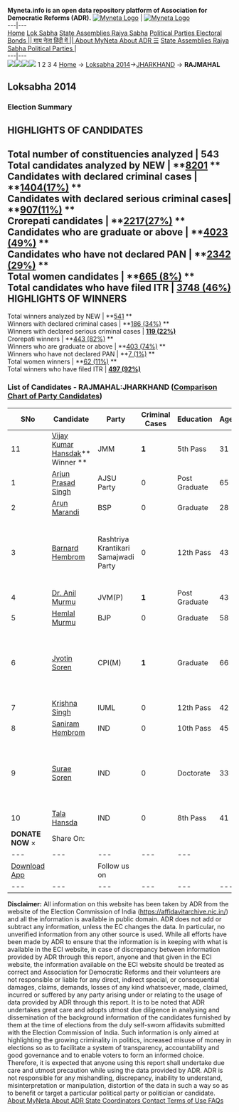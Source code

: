 **Myneta.info is an open data repository platform of Association for Democratic Reforms (ADR).**
[![Myneta Logo](https://www.myneta.info/lib/img/myneta-logo.png)](https://www.myneta.info/) | [![Myneta Logo](https://www.myneta.info/lib/img/adr-logo.png)](https://adrindia.org)  
---|---  
[Home](https://www.myneta.info/) [Lok Sabha](https://www.myneta.info/#ls "Lok Sabha") [ State Assemblies ](https://www.myneta.info/#sa "State Assemblies") [Rajya Sabha](https://www.myneta.info/#rs "Rajya Sabha") [Political Parties ](https://www.myneta.info/party "Political Parties") [ Electoral Bonds ](https://www.myneta.info/electoral_bonds "Electoral Bonds") [ || माय नेता हिंदी में || ](https://translate.google.co.in/translate?prev=hp&hl=en&js=y&u=www.myneta.info&sl=en&tl=hi&history_state0=) [ About MyNeta ](https://adrindia.org/content/about-myneta) [ About ADR ](https://adrindia.org/about-adr/who-we-are) [☰](javascript:void\(0\))
[ State Assemblies ](https://www.myneta.info/#sa "State Assemblies") [ Rajya Sabha ](https://www.myneta.info/#rs "Rajya Sabha") [ Political Parties ](https://www.myneta.info/party "Political Parties")
|   
---|---  
![](https://www.myneta.info/lib/img/banner/banner-1.png)![](https://www.myneta.info/lib/img/banner/banner-2.png)![](https://www.myneta.info/lib/img/banner/banner-3.png)![](https://www.myneta.info/lib/img/banner/banner-4.png)
1  2  3  4 
[Home](https://www.myneta.info/) → [Loksabha 2014](https://www.myneta.info/ls2014/)→[JHARKHAND](https://www.myneta.info/ls2014/index.php?action=show_constituencies&state_id=27) → **RAJMAHAL**
### 
## Loksabha 2014
###  Election Summary 
HIGHLIGHTS OF CANDIDATES  
---  
Total number of constituencies analyzed |  543   
Total candidates analyzed by NEW | **[8201](https://www.myneta.info/ls2014/index.php?action=summary&subAction=candidates_analyzed&sort=candidate#summary) **  
Candidates with declared criminal cases | **[1404(17%)](https://www.myneta.info/ls2014/index.php?action=summary&subAction=crime&sort=candidate#summary) **  
Candidates with declared serious criminal cases| **[907(11%)](https://www.myneta.info/ls2014/index.php?action=summary&subAction=serious_crime&sort=candidate#summary) **  
Crorepati candidates | **[2217(27%)](https://www.myneta.info/ls2014/index.php?action=summary&subAction=crorepati&sort=candidate#summary) **  
Candidates who are graduate or above | **[4023 (49%)](https://www.myneta.info/ls2014/index.php?action=summary&subAction=education&sort=candidate#summary) **  
Candidates who have not declared PAN | **[2342 (29%)](https://www.myneta.info/ls2014/index.php?action=summary&subAction=without_pan&sort=candidate#summary) **  
Total women candidates | **[665 (8%)](https://www.myneta.info/ls2014/index.php?action=summary&subAction=women_candidate&sort=candidate#summary) **  
Total candidates who have filed ITR | [**3748 (46%)**](https://www.myneta.info/ls2014/index.php?action=summary&subAction=filed_itr&sort=candidate#summary)  
HIGHLIGHTS OF WINNERS  
---  
Total winners analyzed by NEW | **[541](https://www.myneta.info/ls2014/index.php?action=summary&subAction=winner_analyzed&sort=candidate#summary) **  
Winners with declared criminal cases | **[186 (34%)](https://www.myneta.info/ls2014/index.php?action=summary&subAction=winner_crime&sort=candidate#summary) **  
Winners with declared serious criminal cases | **[119 (22%)](https://www.myneta.info/ls2014/index.php?action=summary&subAction=winner_serious_crime&sort=candidate#summary)**  
Crorepati winners | **[443 (82%)](https://www.myneta.info/ls2014/index.php?action=summary&subAction=winner_crorepati&sort=candidate#summary) **  
Winners who are graduate or above | **[403 (74%)](https://www.myneta.info/ls2014/index.php?action=summary&subAction=winner_education&sort=candidate#summary) **  
Winners who have not declared PAN | **[7 (1%)](https://www.myneta.info/ls2014/index.php?action=summary&subAction=winner_without_pan&sort=candidate#summary) **  
Total women winners | **[62 (11%)](https://www.myneta.info/ls2014/index.php?action=summary&subAction=winner_women&sort=candidate#summary) **  
Total winners who have filed ITR | [**497 (92%)**](https://www.myneta.info/ls2014/index.php?action=summary&subAction=winner_filed_itr&sort=candidate#summary)  
### List of Candidates - RAJMAHAL:JHARKHAND ([Comparison Chart of Party Candidates](https://www.myneta.info/ls2014/comparisonchart.php?constituency_id=257))
SNo | Candidate| Party| Criminal Cases| Education| Age| Total Assets| Liabilities  
---|---|---|---|---|---|---|---  
11  | [Vijay Kumar Hansdak](https://www.myneta.info/ls2014/candidate.php?candidate_id=4170)** Winner ** | JMM | **1** | 5th Pass| 31 | Rs 68,63,306 ~ 68 Lacs+ | Rs 0 ~   
1  | [Arjun Prasad Singh](https://www.myneta.info/ls2014/candidate.php?candidate_id=4171) | AJSU Party | 0 | Post Graduate| 65 | Rs 3,51,93,984 ~ 3 Crore+ | Rs 0 ~   
2  | [Arun Marandi](https://www.myneta.info/ls2014/candidate.php?candidate_id=4744) | BSP | 0 | Graduate| 28 | Rs 3,65,700 ~ 3 Lacs+ | Rs 0 ~   
3  | [Barnard Hembrom](https://www.myneta.info/ls2014/candidate.php?candidate_id=4745) | Rashtriya Krantikari Samajwadi Party | 0 | 12th Pass| 43 | ![](https://myneta.info/image_v2.php?myneta_folder=ls2014&candidate_id=4745&col=ta) | ![](https://myneta.info/image_v2.php?myneta_folder=ls2014&candidate_id=4745&col=lia)  
4  | [Dr. Anil Murmu](https://www.myneta.info/ls2014/candidate.php?candidate_id=4168) | JVM(P) | **1** | Post Graduate| 43 | Rs 29,86,472 ~ 29 Lacs+ | Rs 3,28,617 ~ 3 Lacs+  
5  | [Hemlal Murmu](https://www.myneta.info/ls2014/candidate.php?candidate_id=4169) | BJP | 0 | Graduate| 58 | Rs 4,18,94,447 ~ 4 Crore+ | Rs 1,30,10,487 ~ 1 Crore+  
6  | [Jyotin Soren](https://www.myneta.info/ls2014/candidate.php?candidate_id=4173) | CPI(M) | **1** | Graduate| 66 | ![](https://myneta.info/image_v2.php?myneta_folder=ls2014&candidate_id=4173&col=ta) | ![](https://myneta.info/image_v2.php?myneta_folder=ls2014&candidate_id=4173&col=lia)  
7  | [Krishna Singh](https://www.myneta.info/ls2014/candidate.php?candidate_id=4174) | IUML | 0 | 12th Pass| 42 | Rs 6,80,000 ~ 6 Lacs+ | Rs 26,80,000 ~ 26 Lacs+  
8  | [Saniram Hembrom](https://www.myneta.info/ls2014/candidate.php?candidate_id=4747) | IND | 0 | 10th Pass| 45 | Rs 10,90,000 ~ 10 Lacs+ | Rs 0 ~   
9  | [Surae Soren](https://www.myneta.info/ls2014/candidate.php?candidate_id=4748) | IND | 0 | Doctorate| 33 | ![](https://myneta.info/image_v2.php?myneta_folder=ls2014&candidate_id=4748&col=ta) | ![](https://myneta.info/image_v2.php?myneta_folder=ls2014&candidate_id=4748&col=lia)  
10  | [Tala Hansda](https://www.myneta.info/ls2014/candidate.php?candidate_id=4746) | IND | 0 | 8th Pass| 41 | Rs 17,14,000 ~ 17 Lacs+ | Rs 0 ~   
|  **DONATE NOW** × |  Share On:  | [](https://api.whatsapp.com/send?text=https%3A%2F%2Fmyneta.info%2Fpunjab2022%2Findex.php%3Faction%3Dshow_constituencies%26state_id%3D19) | [](https://www.facebook.com/sharer/sharer.php?u=https%3A%2F%2Fmyneta.info%2Fpunjab2022%2Findex.php%3Faction%3Dshow_constituencies%26state_id%3D19) | [](https://twitter.com/share?url=https%3A%2F%2Fmyneta.info%2Fpunjab2022%2Findex.php%3Faction%3Dshow_constituencies%26state_id%3D19)  
---|---|---|---|---  
| [ Download App ](https://play.google.com/store/apps/details?id=com.webrosoft.myneta1&pcampaignid=pcampaignidMKT-Other-global-all-co-prtnr-py-PartBadge-Mar2515-1) | [](https://play.google.com/store/apps/details?id=com.webrosoft.myneta1&pcampaignid=pcampaignidMKT-Other-global-all-co-prtnr-py-PartBadge-Mar2515-1) |  Follow us on  | [](https://www.facebook.com/adrindia.org/) | [](https://twitter.com/adrspeaks) | [](https://groups.google.com/g/national-election-watch?hl=en&pli=1) | [](https://www.instagram.com/adrspeaks/) | [](https://www.youtube.com/user/adrspeaks) | [](https://sharechat.com/profile/adrspeaks)  
---|---|---|---|---|---|---|---|---  
**Disclaimer:** All information on this website has been taken by ADR from the website of the Election Commission of India (https://affidavitarchive.nic.in/) and all the information is available in public domain. ADR does not add or subtract any information, unless the EC changes the data. In particular, no unverified information from any other source is used. While all efforts have been made by ADR to ensure that the information is in keeping with what is available in the ECI website, in case of discrepancy between information provided by ADR through this report, anyone and that given in the ECI website, the information available on the ECI website should be treated as correct and Association for Democratic Reforms and their volunteers are not responsible or liable for any direct, indirect special, or consequential damages, claims, demands, losses of any kind whatsoever, made, claimed, incurred or suffered by any party arising under or relating to the usage of data provided by ADR through this report. It is to be noted that ADR undertakes great care and adopts utmost due diligence in analysing and dissemination of the background information of the candidates furnished by them at the time of elections from the duly self-sworn affidavits submitted with the Election Commission of India. Such information is only aimed at highlighting the growing criminality in politics, increased misuse of money in elections so as to facilitate a system of transparency, accountability and good governance and to enable voters to form an informed choice. Therefore, it is expected that anyone using this report shall undertake due care and utmost precaution while using the data provided by ADR. ADR is not responsible for any mishandling, discrepancy, inability to understand, misinterpretation or manipulation, distortion of the data in such a way so as to benefit or target a particular political party or politician or candidate. 
[ About MyNeta ](https://adrindia.org/content/about-myneta) [ About ADR ](https://adrindia.org/about-adr/who-we-are) [ State Coordinators ](https://adrindia.org/about-adr/state-coordinators) [ Contact ](https://adrindia.org/contact-us) [ Terms of Use ](https://adrindia.org/content/adr-terms-use) [ FAQs ](https://adrindia.org/content/faqs)
